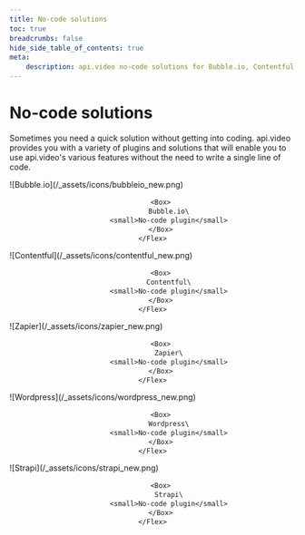 ```yaml
---
title: No-code solutions
toc: true
breadcrumbs: false
hide_side_table_of_contents: true
meta: 
    description: api.video no-code solutions for Bubble.io, Contentful, Wordpress, Strapi, and Zapier.
---
```


# No-code solutions

Sometimes you need a quick solution without getting into coding. api.video provides you with a variety of plugins and solutions that will enable you to use api.video's various features without the need to write a single line of code.

<Grid cols="2" gap="3">
<Card href="././bubbleio-plugin.md" pad="0">
    <Flex gap="2" pad="2" align="center">
        <Box>![Bubble.io](/_assets/icons/bubbleio_new.png)</Box>

        <Box>
            Bubble.io\
            <small>No-code plugin</small>
        </Box>
    </Flex>
</Card>

<Card href="././contentful.md" pad="0">
    <Flex gap="2" pad="2" align="center">
        <Box>![Contentful](/_assets/icons/contentful_new.png)</Box>

        <Box>
            Contentful\
            <small>No-code plugin</small>
        </Box>
    </Flex>
</Card>

<Card href="././zapier.md" pad="0">
    <Flex gap="2" pad="2" align="center">
        <Box>![Zapier](/_assets/icons/zapier_new.png)</Box>

        <Box>
            Zapier\
            <small>No-code plugin</small>
        </Box>
    </Flex>
</Card>

<Card href="././wordpress.md" pad="0">
    <Flex gap="2" pad="2" align="center">
        <Box>![Wordpress](/_assets/icons/wordpress_new.png)</Box>

        <Box>
            Wordpress\
            <small>No-code plugin</small>
        </Box>
    </Flex>
</Card>

<Card href="././strapi.md" pad="0">
    <Flex gap="2" pad="2" align="center">
        <Box>![Strapi](/_assets/icons/strapi_new.png)</Box>

        <Box>
            Strapi\
            <small>No-code plugin</small>
        </Box>
    </Flex>
</Card>
</Grid>